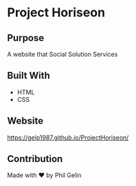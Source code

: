 # Project Horiseon

## Purpose
A website that Social Solution Services

## Built With
* HTML
* CSS

## Website
https://gelp1987.github.io/ProjectHoriseon/

## Contribution
Made with ❤️ by Phil Gelin
